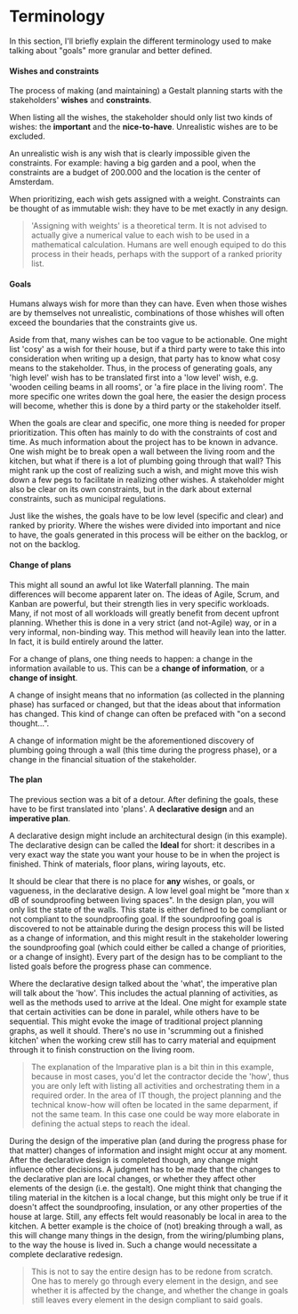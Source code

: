 # Terminology
In this section, I'll briefly explain the different terminology used to make talking about "goals" more granular and better defined.

#### Wishes and constraints
The process of making (and maintaining) a Gestalt planning starts with the stakeholders' **wishes** and **constraints**. 

When listing all the wishes, the stakeholder should only list two kinds of wishes: the **important** and the **nice-to-have**. 
Unrealistic wishes are to be excluded. 

An unrealistic wish is any wish that is clearly impossible given the constraints.
For example: having a big garden and a pool, when the constraints are a budget of 200.000 and the location is the center of 
Amsterdam.

When prioritizing, each wish gets assigned with a weight.
Constraints can be thought of as immutable wish: they have to be met exactly in any design.

> 'Assigning with weights' is a theoretical term. It is not advised to actually give a numerical value to each wish to be used in
a mathematical calculation. Humans are well enough equiped to do this process in their heads, perhaps with the support of a ranked
priority list.

#### Goals
Humans always wish for more than they can have. Even when those wishes are by themselves not unrealistic, combinations of those 
whishes will often exceed the boundaries that the constraints give us.

Aside from that, many wishes can be too vague to be actionable. One might list 'cosy' as a wish for their house, but if a third 
party were to take this into consideration when writing up a design, that party has to know what cosy means to the 
stakeholder. Thus, in the process of generating goals, any 'high level' wish has to be translated first into a 'low level' wish,
e.g. 'wooden ceiling beams in all rooms', or 'a fire place in the living room'. The more specific one writes down the goal here,
the easier the design process will become, whether this is done by a third party or the stakeholder itself.

When the goals are clear and specific, one more thing is needed for proper prioritization. This often has mainly to do with the
constraints of cost and time. As much information about the project has to be known in advance. One wish might be to break open a
wall between the living room and the kitchen, but what if there is a lot of plumbing going through that wall? This might rank up
the cost of realizing such a wish, and might move this wish down a few pegs to facilitate in realizing other wishes.
A stakeholder might also be clear on its own constraints, but in the dark about external constraints, such as municipal regulations.

Just like the wishes, the goals have to be low level (specific and clear) and ranked by priority. Where the wishes were divided into
important and nice to have, the goals generated in this process will be either on the backlog, or not on the backlog.

#### Change of plans
This might all sound an awful lot like Waterfall planning. The main differences will become apparent later on. The ideas of Agile,
Scrum, and Kanban are powerful, but their strength lies in very specific workloads. Many, if not most of all workloads will greatly
benefit from decent upfront planning. Whether this is done in a very strict (and not-Agile) way, or in a very informal, non-binding
way. This method will heavily lean into the latter. In fact, it is build entirely around the latter.

For a change of plans, one thing needs to happen: a change in the information available to us. This can be a **change of 
information**, or a **change of insight**. 

A change of insight means that no information (as collected in the planning phase) has surfaced or changed, but that the ideas
about that information has changed. This kind of change can often be prefaced with "on a second thought...".

A change of information might be the aforementioned discovery of plumbing going through a wall (this time during the progress
phase), or a change in the financial situation of the stakeholder.

#### The plan
The previous section was a bit of a detour. After defining the goals, these have to be first translated into 'plans'. 
A **declarative design** and an **imperative plan**. 

A declarative design might include an architectural design (in this example).
The declarative design can be called the **Ideal** for short: it describes in a very exact way the state you want your house to be
in when the project is finished. Think of materials, floor plans, wiring layouts, etc. 

It should be clear that there is no place for **any** wishes, or goals, or vagueness, in the declarative design. A low level 
goal might be "more than x dB of soundproofing between living spaces". In the design plan, you will only list the state of the
walls. This state is either defined to be compliant or not compliant to the soundproofing goal. If the soundproofing goal is
discovered to not be attainable during the design process this will be listed as a change of information, and this might result
in the stakeholder lowering the soundproofing goal (which could either be called a change of priorities, or a change of insight).
Every part of the design has to be compliant to the listed goals before the progress phase can commence.

Where the declarative design talked about the 'what', the imperative plan will talk about the 'how'. This includes the actual
planning of activities, as well as the methods used to arrive at the Ideal. One might for example state that certain activities 
can be done in paralel, while others have to be sequential. This might evoke the image of traditional project planning graphs, as
well it should. There's no use in 'scrumming out a finished kitchen' when the working crew still has to carry material and 
equipment through it to finish construction on the living room. 

> The explanation of the Imparative plan is a bit thin in this example, because in most cases, you'd let the contractor decide
the 'how', thus you are only left with listing all activities and orchestrating them in a required order. In the area of IT though,
the project planning and the technical know-how will often be located in the same deparment, if not the same team. In this case
one could be way more elaborate in defining the actual steps to reach the ideal.

During the design of the imperative plan (and during the progress phase for that matter) changes of information and insight might
occur at any moment. After the declarative design is completed though, any change might influence other decisions. A judgment 
has to be made that the changes to the declarative plan are local changes, or whether they affect other elements of the design
(i.e. the gestalt). 
One might think that changing the tiling material in the kitchen is a local change, but this might only be true if it doesn't 
affect the soundproofing, insulation, or any other properties of the house at large. Still, any effects felt would reasonably be
local in area to the kitchen. A better example is the choice of (not) breaking through a wall, as this will change many things in
the design, from the wiring/plumbing plans, to the way the house is lived in. Such a change would necessitate a complete 
declarative redesign.

> This is not to say the entire design has to be redone from scratch. One has to merely go through every element in the design,
and see whether it is affected by the change, and whether the change in goals still leaves every element in the design compliant
to said goals.



